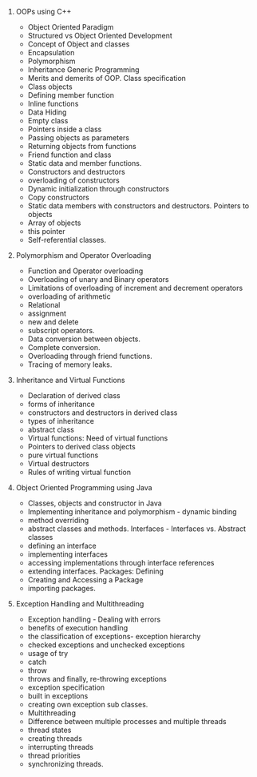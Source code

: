 1. OOPs using C++

   - Object Oriented Paradigm
   - Structured vs Object Oriented Development
   - Concept of Object and classes
   - Encapsulation
   - Polymorphism
   - Inheritance Generic Programming
   - Merits and demerits of OOP. Class specification
   - Class objects
   - Defining member function
   - Inline functions
   - Data Hiding
   - Empty class
   - Pointers inside a class
   - Passing objects as parameters
   - Returning objects from functions
   - Friend function and class
   - Static data and member functions.
   - Constructors and destructors
   - overloading of constructors
   - Dynamic initialization through constructors
   - Copy constructors
   - Static data members with constructors and destructors. Pointers to objects
   - Array of objects
   - this pointer
   - Self-referential classes.

2. Polymorphism and Operator Overloading

   - Function and Operator overloading
   - Overloading of unary and Binary operators
   - Limitations of overloading of increment and decrement operators
   - overloading of arithmetic
   - Relational
   - assignment
   - new and delete
   - subscript operators.
   - Data conversion between objects.
   - Complete conversion.
   - Overloading through friend functions.
   - Tracing of memory leaks.

3. Inheritance and Virtual Functions

   - Declaration of derived class
   - forms of inheritance
   - constructors and destructors in derived class
   - types of inheritance
   - abstract class
   - Virtual functions: Need of virtual functions
   - Pointers to derived class objects
   - pure virtual functions
   - Virtual destructors
   - Rules of writing virtual function

4. Object Oriented Programming using Java

   - Classes, objects and constructor in Java
   - Implementing inheritance and polymorphism - dynamic binding
   - method overriding
   - abstract classes and methods. Interfaces - Interfaces vs. Abstract classes
   - defining an interface
   - implementing interfaces
   - accessing implementations through interface references
   - extending interfaces. Packages: Defining
   - Creating and Accessing a Package
   - importing packages.

5. Exception Handling and Multithreading

   - Exception handling - Dealing with errors
   - benefits of execution handling
   - the classification of exceptions- exception hierarchy
   - checked exceptions and unchecked exceptions
   - usage of try
   - catch
   - throw
   - throws and finally, re-throwing exceptions
   - exception specification
   - built in exceptions
   - creating own exception sub classes.
   - Multithreading
   - Difference between multiple processes and multiple threads
   - thread states
   - creating threads
   - interrupting threads
   - thread priorities
   - synchronizing threads.
